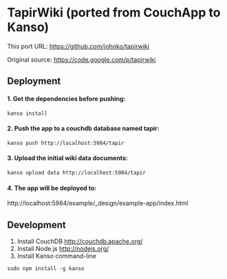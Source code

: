 # TapirWiki (ported from CouchApp to Kanso)

This port URL: https://github.com/johnko/tapirwiki

Original source: https://code.google.com/p/tapirwiki

## Deployment

#### 1. Get the dependencies before pushing:

```
kanso install
```

#### 2. Push the app to a couchdb database named tapir:

```
kanso push http://localhost:5984/tapir
```

#### 3. Upload the initial wiki data documents:

```
kanso upload data http://localhost:5984/tapir
```

#### 4. The app will be deployed to:

http://localhost:5984/example/_design/example-app/index.html

## Development

1. Install CouchDB http://couchdb.apache.org/
2. Install Node.js http://nodejs.org/
3. Install Kanso command-line
```
sudo npm install -g kanso
```

